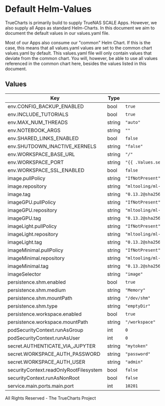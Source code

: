 # Default Helm-Values

TrueCharts is primarily build to supply TrueNAS SCALE Apps.
However, we also supply all Apps as standard Helm-Charts. In this document we aim to document the default values in our values.yaml file.

Most of our Apps also consume our "common" Helm Chart.
If this is the case, this means that all values.yaml values are set to the common chart values.yaml by default. This values.yaml file will only contain values that deviate from the common chart.
You will, however, be able to use all values referenced in the common chart here, besides the values listed in this document.

## Values

| Key | Type | Default | Description |
|-----|------|---------|-------------|
| env.CONFIG_BACKUP_ENABLED | bool | `true` |  |
| env.INCLUDE_TUTORIALS | bool | `true` |  |
| env.MAX_NUM_THREADS | string | `"auto"` |  |
| env.NOTEBOOK_ARGS | string | `""` |  |
| env.SHARED_LINKS_ENABLED | bool | `false` |  |
| env.SHUTDOWN_INACTIVE_KERNELS | string | `"false"` |  |
| env.WORKSPACE_BASE_URL | string | `"/"` |  |
| env.WORKSPACE_PORT | string | `"{{ .Values.service.main.ports.main.port }}"` |  |
| env.WORKSPACE_SSL_ENABLED | bool | `false` |  |
| image.pullPolicy | string | `"IfNotPresent"` |  |
| image.repository | string | `"mltooling/ml-workspace"` |  |
| image.tag | string | `"0.13.2@sha256:5dfc8928059eb9d6d2bc33d7947e99b6bb38c2beaa40029afb73596a9c08c134"` |  |
| imageGPU.pullPolicy | string | `"IfNotPresent"` |  |
| imageGPU.repository | string | `"mltooling/ml-workspace-gpu"` |  |
| imageGPU.tag | string | `"0.13.2@sha256:ca83f64f4339344c96bb6491234008b972c1e64a1c1ef41522b8da601dfceb1e"` |  |
| imageLight.pullPolicy | string | `"IfNotPresent"` |  |
| imageLight.repository | string | `"mltooling/ml-workspace-light"` |  |
| imageLight.tag | string | `"0.13.2@sha256:cc0e1441702b49927a14d902c4530fa15ce9ad6796a61e41eaebf2e72cf77bc9"` |  |
| imageMinimal.pullPolicy | string | `"IfNotPresent"` |  |
| imageMinimal.repository | string | `"mltooling/ml-workspace-minimal"` |  |
| imageMinimal.tag | string | `"0.13.2@sha256:94206eadc4bcfd1d4af4c598f767da176ad898592b9dc54bf62ddd2d9f6d1be6"` |  |
| imageSelector | string | `"image"` |  |
| persistence.shm.enabled | bool | `true` |  |
| persistence.shm.medium | string | `"Memory"` |  |
| persistence.shm.mountPath | string | `"/dev/shm"` |  |
| persistence.shm.type | string | `"emptyDir"` |  |
| persistence.workspace.enabled | bool | `true` |  |
| persistence.workspace.mountPath | string | `"/workspace"` |  |
| podSecurityContext.runAsGroup | int | `0` |  |
| podSecurityContext.runAsUser | int | `0` |  |
| secret.AUTHENTICATE_VIA_JUPYTER | string | `"mytoken"` |  |
| secret.WORKSPACE_AUTH_PASSWORD | string | `"password"` |  |
| secret.WORKSPACE_AUTH_USER | string | `"admin"` |  |
| securityContext.readOnlyRootFilesystem | bool | `false` |  |
| securityContext.runAsNonRoot | bool | `false` |  |
| service.main.ports.main.port | int | `10201` |  |

All Rights Reserved - The TrueCharts Project
